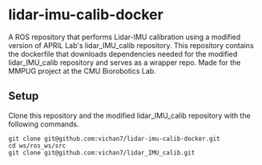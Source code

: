 # lidar-imu-calib-docker
A ROS repository that performs Lidar-IMU calibration using a modified version of APRIL Lab's lidar_IMU_calib repository. This repository contains the dockerfile that downloads dependencies needed for the modified lidar_IMU_calib repository and serves as a wrapper repo.
Made for the MMPUG project at the CMU Biorobotics Lab.

## Setup
Clone this repository and the modified lidar_IMU_calib repository with the following commands.
```
git clone git@github.com:vichan7/lidar-imu-calib-docker.git
cd ws/ros_ws/src
git clone git@github.com:vichan7/lidar_IMU_calib.git
```


